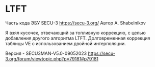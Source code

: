 # LTFT
Часть кода ЭБУ SECU-3 https://secu-3.org/
Автор A. Shabelnikov

Я взял кусочек, отвечающий за топливную коррекцию, с целью добавления другого алгоритма LTFT.
Долговременная коррекция таблицы VE с использованием двойной интерполяции.

Версия - SECU3MAN-V5.0-09052023
https://secu-3.org/forum/viewtopic.php?p=79181#p79181
